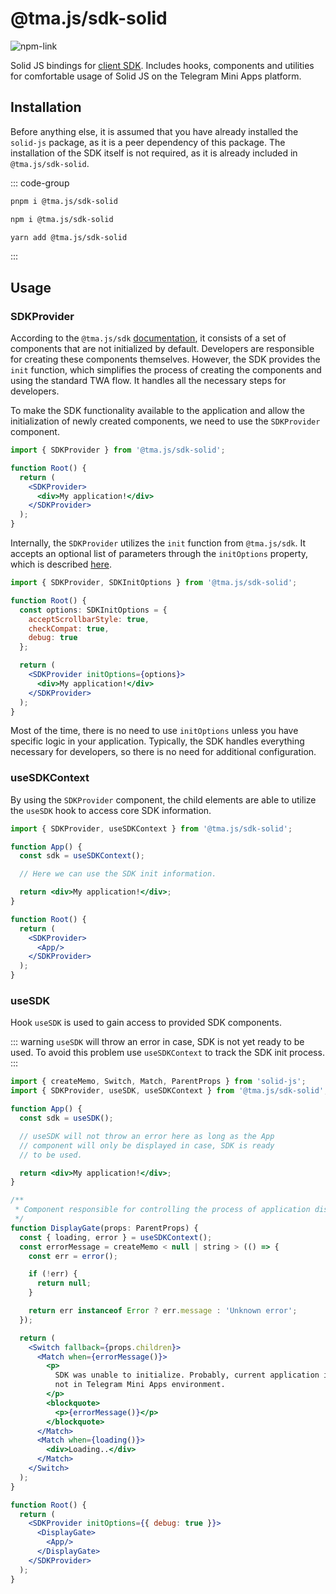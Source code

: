 # @tma.js/sdk-solid

[npm-link]: https://npmjs.com/package/@tma.js/sdk-solid

[npm-shield]: https://img.shields.io/npm/v/@tma.js/sdk-solid?logo=npm

![[npm-link]][npm-shield]

Solid JS bindings for [client SDK](tma-js-sdk/about.md). Includes hooks, components and utilities
for comfortable usage of Solid JS on the Telegram Mini Apps platform.

## Installation

Before anything else, it is assumed that you have already installed the `solid-js` package, as it is
a peer dependency of this package. The installation of the SDK itself is not required, as it is
already included in `@tma.js/sdk-solid`.

::: code-group

```bash [pnpm]
pnpm i @tma.js/sdk-solid
```

```bash [npm]
npm i @tma.js/sdk-solid
```

```bash [yarn]
yarn add @tma.js/sdk-solid
```

:::

## Usage

### SDKProvider

According to the `@tma.js/sdk` [documentation](tma-js-sdk/about.md), it consists of a set of
components that are not initialized by default. Developers are responsible for creating these
components themselves. However, the SDK provides the `init` function, which simplifies the process
of creating the components and using the standard TWA flow. It handles all the necessary steps for
developers.

To make the SDK functionality available to the application and allow the initialization of newly
created components, we need to use the `SDKProvider` component.

```jsx
import { SDKProvider } from '@tma.js/sdk-solid';

function Root() {
  return (
    <SDKProvider>
      <div>My application!</div>
    </SDKProvider>
  );
}
```

Internally, the `SDKProvider` utilizes the `init` function from `@tma.js/sdk`. It accepts an
optional list of parameters through the `initOptions` property, which is
described [here](tma-js-sdk/about.md#initialization).

```jsx
import { SDKProvider, SDKInitOptions } from '@tma.js/sdk-solid';

function Root() {
  const options: SDKInitOptions = {
    acceptScrollbarStyle: true,
    checkCompat: true,
    debug: true
  };

  return (
    <SDKProvider initOptions={options}>
      <div>My application!</div>
    </SDKProvider>
  );
}
```

Most of the time, there is no need to use `initOptions` unless you have specific logic in your
application. Typically, the SDK handles everything necessary for developers, so there is no need for
additional configuration.

### useSDKContext

By using the `SDKProvider` component, the child elements are able to utilize the `useSDK` hook to
access core SDK information.

```jsx
import { SDKProvider, useSDKContext } from '@tma.js/sdk-solid';

function App() {
  const sdk = useSDKContext();

  // Here we can use the SDK init information.

  return <div>My application!</div>;
}

function Root() {
  return (
    <SDKProvider>
      <App/>
    </SDKProvider>
  );
}
```

### useSDK

Hook `useSDK` is used to gain access to provided SDK components.

::: warning
`useSDK` will throw an error in case, SDK is not yet ready to be used. To avoid this problem
use `useSDKContext` to track the SDK init process.
:::

```jsx
import { createMemo, Switch, Match, ParentProps } from 'solid-js';
import { SDKProvider, useSDK, useSDKContext } from '@tma.js/sdk-solid';

function App() {
  const sdk = useSDK();

  // useSDK will not throw an error here as long as the App
  // component will only be displayed in case, SDK is ready
  // to be used.

  return <div>My application!</div>;
}

/**
 * Component responsible for controlling the process of application display.
 */
function DisplayGate(props: ParentProps) {
  const { loading, error } = useSDKContext();
  const errorMessage = createMemo < null | string > (() => {
    const err = error();

    if (!err) {
      return null;
    }

    return err instanceof Error ? err.message : 'Unknown error';
  });

  return (
    <Switch fallback={props.children}>
      <Match when={errorMessage()}>
        <p>
          SDK was unable to initialize. Probably, current application is being used
          not in Telegram Mini Apps environment.
        </p>
        <blockquote>
          <p>{errorMessage()}</p>
        </blockquote>
      </Match>
      <Match when={loading()}>
        <div>Loading..</div>
      </Match>
    </Switch>
  );
}

function Root() {
  return (
    <SDKProvider initOptions={{ debug: true }}>
      <DisplayGate>
        <App/>
      </DisplayGate>
    </SDKProvider>
  );
}
```

